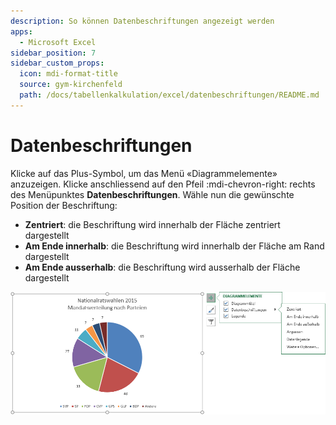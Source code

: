 ```yaml
---
description: So können Datenbeschriftungen angezeigt werden
apps:
  - Microsoft Excel
sidebar_position: 7
sidebar_custom_props:
  icon: mdi-format-title
  source: gym-kirchenfeld
  path: /docs/tabellenkalkulation/excel/datenbeschriftungen/README.md
---
```


# Datenbeschriftungen



Klicke auf das Plus-Symbol, um das Menü «Diagrammelemente» anzuzeigen.
Klicke anschliessend auf den Pfeil :mdi-chevron-right: rechts des Menüpunktes __Datenbeschriftungen__. Wähle nun die gewünschte Position der Beschriftung:

- __Zentriert__: die Beschriftung wird innerhalb der Fläche zentriert dargestellt
- __Am Ende innerhalb__: die Beschriftung wird innerhalb der Fläche am Rand dargestellt
- __Am Ende ausserhalb__: die Beschriftung wird ausserhalb der Fläche dargestellt

![](./images/data-labels.ms.png)
